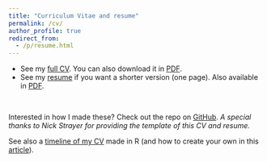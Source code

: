 ```yaml
---
title: "Curriculum Vitae and resume"
permalink: /cv/
author_profile: true
redirect_from:
  - /p/resume.html
---
```


* See my [full CV](https://www.antoinesoetewey.com/cv.html). You can also download it in [PDF](https://www.antoinesoetewey.com/cv.pdf).
* See my [resume](https://www.antoinesoetewey.com/resume.html) if you want a shorter version (one page). Also available in [PDF](https://www.antoinesoetewey.com/resume.pdf).

<br>

Interested in how I made these? Check out the repo on [GitHub](https://github.com/AntoineSoetewey/cv). *A special thanks to Nick Strayer for providing the template of this CV and resume.*

See also a [timeline of my CV](https://www.antoinesoetewey.com/files/CV_timeline_antoinesoetewey.html) made in R (and how to create your own in this [article](https://statsandr.com/blog/how-to-create-a-timeline-of-your-cv-in-r/)).